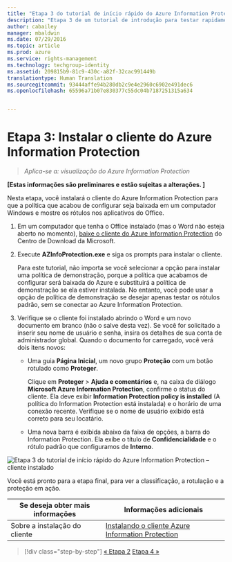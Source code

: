 ```yaml
---
title: "Etapa 3 do tutorial de início rápido do Azure Information Protection | Azure Rights Management"
description: "Etapa 3 de um tutorial de introdução para testar rapidamente o Microsoft Azure Information Protection para sua organização com apenas 4 etapas que devem levar menos de 15 minutos."
author: cabailey
manager: mbaldwin
ms.date: 07/29/2016
ms.topic: article
ms.prod: azure
ms.service: rights-management
ms.technology: techgroup-identity
ms.assetid: 209815b9-81c9-430c-a82f-32cac991449b
translationtype: Human Translation
ms.sourcegitcommit: 93444affe94b280db2c9e4e2960c6902e491dec6
ms.openlocfilehash: 65596a71b07e830377c55dc04b7187251315a634


---
```


# Etapa 3: Instalar o cliente do Azure Information Protection 

>*Aplica-se a: visualização do Azure Information Protection*

**[Estas informações são preliminares e estão sujeitas a alterações. ]**

Nesta etapa, você instalará o cliente do Azure Information Protection para que a política que acabou de configurar seja baixada em um computador Windows e mostre os rótulos nos aplicativos do Office. 

1. Em um computador que tenha o Office instalado (mas o Word não esteja aberto no momento), [baixe o cliente do Azure Information Protection](https://www.microsoft.com/en-us/download/details.aspx?id=53018) do Centro de Download da Microsoft. 

2. Execute **AZInfoProtection.exe** e siga os prompts para instalar o cliente.

    Para este tutorial, não importa se você selecionar a opção para instalar uma política de demonstração, porque a política que acabamos de configurar será baixada do Azure e substituirá a política de demonstração se ela estiver instalada. No entanto, você pode usar a opção de política de demonstração se desejar apenas testar os rótulos padrão, sem se conectar ao Azure Information Protection. 

3. Verifique se o cliente foi instalado abrindo o Word e um novo documento em branco (não o salve desta vez). Se você for solicitado a inserir seu nome de usuário e senha, insira os detalhes de sua conta de administrador global. Quando o documento for carregado, você verá dois itens novos:

    - Uma guia **Página Inicial**, um novo grupo **Proteção** com um botão rotulado como **Proteger**.

        Clique em **Proteger** > **Ajuda e comentários** e, na caixa de diálogo **Microsoft Azure Information Protection**, confirme o status do cliente. Ela deve exibir **Information Protection policy is installed** (A política do Information Protection está instalada) e o horário de uma conexão recente. Verifique se o nome de usuário exibido está correto para seu locatário.

    - Uma nova barra é exibida abaixo da faixa de opções, a barra do Information Protection. Ela exibe o título de **Confidencialidade** e o rótulo padrão que configuramos de **Interno**. 


![Etapa 3 do tutorial de início rápido do Azure Information Protection – cliente instalado](../media/word2013-callouts.png)

Você está pronto para a etapa final, para ver a classificação, a rotulação e a proteção em ação.

|Se deseja obter mais informações|Informações adicionais|
|--------------------------------|--------------------------|
|Sobre a instalação do cliente|[Instalando o cliente Azure Information Protection](info-protect-client.md)|


>[!div class="step-by-step"]
[&#171; Etapa 2](infoprotect-tutorial-step2.md)
[Etapa 4 &#187;](infoprotect-tutorial-step4.md)


<!--HONumber=Jul16_HO5-->


